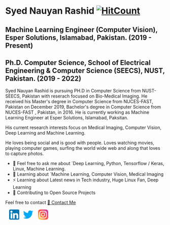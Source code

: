 # Syed Nauyan Rashid [![HitCount](http://hits.dwyl.com/hasanalikhattak/hasanalikhattak.svg)](http://hits.dwyl.com/hasanalikhattak/hasanalikhattak)
## Machine Learning Engineer (Computer Vision), Esper Solutions, Islamabad, Pakistan. (2019 - Present)
## Ph.D. Computer Science, School of Electrical Engineering & Computer Science (SEECS), NUST, Pakistan. (2019 - 2022)

Syed Nauyan Rashid is pursuing PH.D in Computer Science from NUST-SEECS, Pakistan with reserach focused on Bio-Medical Imaging. He received his Master's degree in Computer Science from NUCES-FAST, Pakistan on December 2019, Bachelor's degree in Computer Science from NUCES-FAST , Pakistan, in 2016. He is currently working as Machine Learning Engineer at Esper Solutions, Islamabad, Paksitan.

His current research interests focus on Medical Imaging, Computer Vision, Deep Learning and Machine Learning.

He loves being social and is good with people. Loves watching movies, playing computer games, surfing the world wide web and along that loves to capture photos. 

* 💬 Feel free to ask me about `Deep Learning, Python, Tensorflow / Keras, Linux, Machine Learning.
* 📖 Learning about `Machine Learning, Computer Vision, Medical Imaging
* ⚡ Learning about Latest news in Tech industry, Huge Linux Fan, Deep Learning
* 🤝 Contributing to Open Source Projects

Feel free to contact [📩 Contact Me](nauyan@hotmail.com)

&nbsp;&nbsp; [![LinkedIn](https://raw.githubusercontent.com/nauyan/nauyan/master/linkedin-icon.png)](https://www.linkedin.com/in/nauyan/) &nbsp;&nbsp;[![Twitter](https://raw.githubusercontent.com/nauyan/nauyan/master/twitter-icon.png)](https://twitter.com/NauyanRashid) &nbsp;&nbsp; [![Instagram](https://raw.githubusercontent.com/nauyan/nauyan/master/instagram-icon.png)](https://www.instagram.com/nauyanrashid/)
